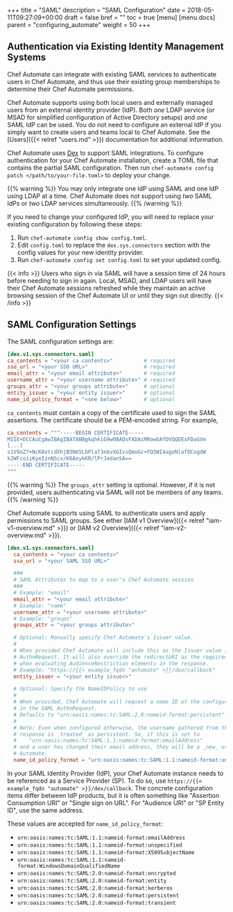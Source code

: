 +++
title = "SAML"
description = "SAML Configuration"
date = 2018-05-11T09:27:09+00:00
draft = false
bref = ""
toc = true
[menu]
  [menu.docs]
    parent = "configuring_automate"
    weight = 50
+++

## Authentication via Existing Identity Management Systems

Chef Automate can integrate with existing SAML services to authenticate users in Chef Automate, and thus use their existing group memberships to determine their Chef Automate permissions.

Chef Automate supports using both local users and externally managed users from an external identity provider (IdP).
Both _one_ LDAP service (or MSAD for simplified configuration of Active Directory setups) and _one_ SAML IdP can be used.
You do not need to configure an external IdP if you simply want to create users and teams local to Chef Automate.
See the [Users]({{< relref "users.md" >}}) documentation for additional information.

Chef Automate uses [Dex](https://github.com/dexidp/dex) to support SAML integrations.
To configure authentication for your Chef Automate installation, create a TOML file that contains the partial SAML configuration.
Then run `chef-automate config patch </path/to/your-file.toml>` to deploy your change.

{{% warning %}}
You may only integrate one IdP using SAML and one IdP using LDAP at a time.
Chef Automate does not support using _two_ SAML IdPs or _two_ LDAP services simultaneously.
{{% /warning %}}

If you need to change your configured IdP, you will need to replace
your existing configuration by following these steps:

1. Run `chef-automate config show config.toml`.
2. Edit `config.toml` to replace the `dex.sys.connectors` section with the config values for your new identity provider.
3. Run `chef-automate config set config.toml` to set your updated config.

{{< info >}}
Users who sign in via SAML will have a session time of 24 hours before needing to sign in again.
Local, MSAD, and LDAP users will have their Chef Automate sessions refreshed while they maintain an active
browsing session of the Chef Automate UI or until they sign out directly.
{{< /info >}}

## SAML Configuration Settings

The SAML configuration settings are:

```toml
[dex.v1.sys.connectors.saml]
ca_contents = "<your ca contents>"          # required
sso_url = "<your SSO URL>"                  # required
email_attr = "<your email attribute>"       # required
username_attr = "<your username attribute>" # required
groups_attr = "<your groups attribute>"     # optional
entity_issuer = "<your entity issuer>"      # optional
name_id_policy_format = "<see below>"       # optional
```

`ca_contents` must contain a copy of the certificate used to sign the SAML assertions.
The certificate should be a PEM-encoded string.
For example,

```toml
ca_contents = """-----BEGIN CERTIFICATE-----
MIIE+DCCAuCgAwIBAgIBATANBgkqhkiG9w0BAQsFADAcMRowGAYDVQQDExFDaGVm
[...]
s1V9oZ7+NcK8vtcdXhjB5N65LbPlaT3nbvXGIvsQmoGc+FQ5WI4agoNlofOCogdW
k2WFcoiiKyeIznNScx/K6AeykKR/lPrJedanSA==
-----END CERTIFICATE-----
"""
```

{{% warning %}}
The `groups_attr` setting is optional. However, if it is not provided,
users authenticating via SAML will not be members of any teams.
{{% /warning %}}

Chef Automate supports using SAML to authenticate users and apply permissions to SAML groups. See either [IAM v1 Overview]({{< relref "iam-v1-overview.md" >}}) or [IAM v2 Overview]({{< relref "iam-v2-overview.md" >}}).

```toml
[dex.v1.sys.connectors.saml]
  ca_contents = "<your ca contents>"
  sso_url = "<your SAML SSO URL>"

  ###
  # SAML Attributes to map to a user's Chef Automate session
  ###
  # Example: "email"
  email_attr = "<your email attribute>"
  # Example: "name"
  username_attr = "<your username attribute>"
  # Example: "groups"
  groups_attr = "<your groups attribute>"

  # Optional: Manually specify Chef Automate's Issuer value.
  #
  # When provided Chef Automate will include this as the Issuer value in the SAML
  # AuthnRequest. It will also override the redirectURI as the required audience
  # when evaluating AudienceRestriction elements in the response.
  # Example: "https://{{< example_fqdn "automate" >}}/dex/callback"
  entity_issuer = "<your entity issuer>"

  # Optional: Specify the NameIDPolicy to use
  #
  # When provided, Chef Automate will request a name ID of the configured format
  # in the SAML AuthnRequest.
  # Defaults to "urn:oasis:names:tc:SAML:2.0:nameid-format:persistent".
  #
  # Note: Even when configured otherwise, the username gathered from the SAML
  # response is _treated_ as persistent. So, if this is set to
  #    "urn:oasis:names:tc:SAML:1.1:nameid-format:emailAddress"
  # and a user has changed their email address, they will be a _new_ user to Chef
  # Automate.
  name_id_policy_format = "urn:oasis:names:tc:SAML:1.1:nameid-format:unspecified"
```

In your SAML Identity Provider (IdP), your Chef Automate instance needs to be referenced as a Service Provider (SP).
To do so, use `https://{{< example_fqdn "automate" >}}/dex/callback`.
The concrete configuration items differ between IdP products, but it is often something like "Assertion Consumption URI" or "Single sign on URL".
For "Audience URI" or "SP Entity ID", use the same address.

These values are accepted for `name_id_policy_format`:

 - `urn:oasis:names:tc:SAML:1.1:nameid-format:emailAddress`
 - `urn:oasis:names:tc:SAML:1.1:nameid-format:unspecified`
 - `urn:oasis:names:tc:SAML:1.1:nameid-format:X509SubjectName`
 - `urn:oasis:names:tc:SAML:1.1:nameid-format:WindowsDomainQualifiedName`
 - `urn:oasis:names:tc:SAML:2.0:nameid-format:encrypted`
 - `urn:oasis:names:tc:SAML:2.0:nameid-format:entity`
 - `urn:oasis:names:tc:SAML:2.0:nameid-format:kerberos`
 - `urn:oasis:names:tc:SAML:2.0:nameid-format:persistent`
 - `urn:oasis:names:tc:SAML:2.0:nameid-format:transient`
